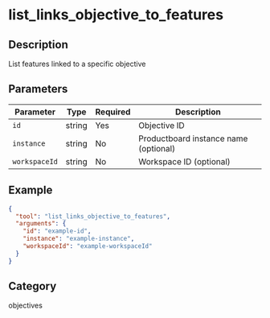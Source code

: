# list_links_objective_to_features

## Description

List features linked to a specific objective

## Parameters

| Parameter     | Type   | Required | Description                           |
| ------------- | ------ | -------- | ------------------------------------- |
| `id`          | string | Yes      | Objective ID                          |
| `instance`    | string | No       | Productboard instance name (optional) |
| `workspaceId` | string | No       | Workspace ID (optional)               |

## Example

```json
{
  "tool": "list_links_objective_to_features",
  "arguments": {
    "id": "example-id",
    "instance": "example-instance",
    "workspaceId": "example-workspaceId"
  }
}
```

## Category

objectives
